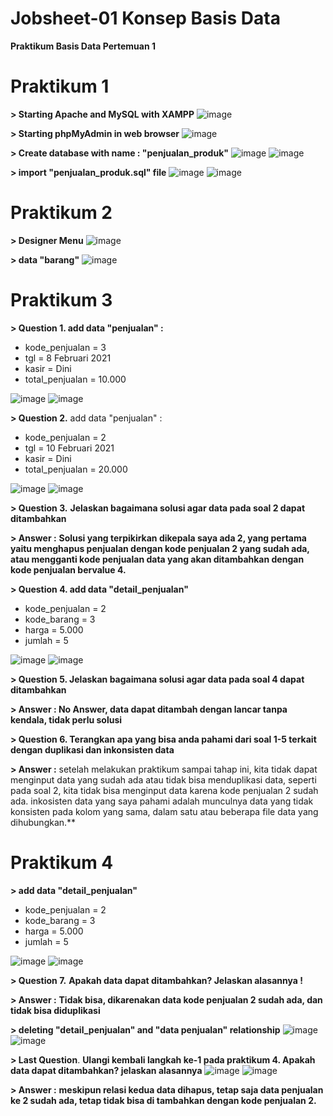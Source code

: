# Jobsheet-01 Konsep Basis Data
**Praktikum Basis Data Pertemuan 1**

# Praktikum 1

**> Starting Apache and MySQL with XAMPP**
![image](https://github.com/lieeh/learn_myphpadmin/assets/150438523/c022526c-5328-41c4-a189-7924e6896868)

**> Starting phpMyAdmin in web browser**
![image](https://github.com/lieeh/learn_myphpadmin/assets/150438523/6c74d119-abf8-4a57-9228-9500589a6c8c)

**> Create database with name : "penjualan_produk"**
![image](https://github.com/lieeh/learn_myphpadmin/assets/150438523/04a73752-c771-4c3a-87ed-abe9cde3b25e)
![image](https://github.com/lieeh/learn_myphpadmin/assets/150438523/2f290d29-8ac5-470d-b330-6cf30fa483f5)

**> import "penjualan_produk.sql" file**
![image](https://github.com/lieeh/learn_myphpadmin/assets/150438523/63bc9e37-fb3b-4895-b97d-48620ba4942b)
![image](https://github.com/lieeh/learn_myphpadmin/assets/150438523/415e3240-9f39-4e82-a1bc-17f9129a51e9)

# Praktikum 2
**> Designer Menu**
![image](https://github.com/lieeh/learn_myphpadmin/assets/150438523/9cc7d2f0-3085-4d65-a676-e0200d0c38be)

**> data "barang"**
![image](https://github.com/lieeh/learn_myphpadmin/assets/150438523/3cf1c215-c905-438e-8d8d-8bc6192e7453)

# Praktikum 3
****> Question 1.** add data "penjualan" :**
- kode_penjualan = 3 
- tgl = 8 Februari 2021
- kasir = Dini 
- total_penjualan = 10.000

![image](https://github.com/lieeh/learn_myphpadmin/assets/150438523/efe66dc7-3fba-4206-b100-61a37f763ce2)
![image](https://github.com/lieeh/learn_myphpadmin/assets/150438523/b612c462-54f5-4957-bb07-5dc030ee19bf)

**> Question 2.** add data "penjualan" :
- kode_penjualan = 2
- tgl = 10 Februari 2021
- kasir = Dini 
- total_penjualan = 20.000

![image](https://github.com/lieeh/learn_myphpadmin/assets/150438523/e8a60830-1fcd-4589-ad25-b035b31aff65)
![image](https://github.com/lieeh/learn_myphpadmin/assets/150438523/24c5da0a-7993-4a7d-beec-d91a95508e7a)

**> Question 3.** **Jelaskan bagaimana solusi agar data pada soal 2 dapat ditambahkan**

**> Answer :** **Solusi yang terpikirkan dikepala saya ada 2, yang pertama yaitu menghapus penjualan dengan kode penjualan 2 yang sudah ada, atau mengganti kode penjualan data yang akan ditambahkan dengan kode penjualan bervalue 4.**

**> Question 4. add data "detail_penjualan"**
- kode_penjualan = 2 
- kode_barang = 3 
- harga = 5.000 
- jumlah = 5

![image](https://github.com/lieeh/learn_myphpadmin/assets/150438523/d063d37d-004f-4f32-b539-a4be2bc89e98)
![image](https://github.com/lieeh/learn_myphpadmin/assets/150438523/4359a47e-bcca-47ba-85f6-2f516849a51e)

****> Question 5.** Jelaskan bagaimana solusi agar data pada soal 4 dapat ditambahkan**

****> Answer :** No Answer, data dapat ditambah dengan lancar tanpa kendala, tidak perlu solusi**

**> Question 6. Terangkan apa yang bisa anda pahami dari soal 1-5 terkait dengan duplikasi dan inkonsisten data**

**> Answer :** setelah melakukan praktikum sampai tahap ini, kita tidak dapat menginput data yang sudah ada atau tidak bisa menduplikasi data, seperti pada soal 2, kita tidak bisa menginput data karena kode penjualan 2 sudah ada. inkosisten data yang saya pahami adalah munculnya data yang tidak konsisten pada kolom yang sama, dalam satu atau beberapa file data yang dihubungkan.**

# Praktikum 4
**> add data "detail_penjualan"**
- kode_penjualan = 2 
- kode_barang = 3 
- harga = 5.000 
- jumlah = 5

![image](https://github.com/lieeh/learn_myphpadmin/assets/150438523/aada7b19-b4de-40a6-b8b3-f2a706f7ee3d)
![image](https://github.com/lieeh/learn_myphpadmin/assets/150438523/9f7d9ad3-922c-44d0-a79b-a181e458e1fa)

**> Question 7.** **Apakah data dapat ditambahkan? Jelaskan alasannya !**

**> Answer :** **Tidak bisa, dikarenakan data kode penjualan 2 sudah ada, dan tidak bisa diduplikasi**

**> deleting "detail_penjualan" and "data penjualan" relationship**
![image](https://github.com/lieeh/learn_myphpadmin/assets/150438523/0fc09ec4-fad7-4782-9a72-733ee9755a98)
![image](https://github.com/lieeh/learn_myphpadmin/assets/150438523/ab7443f4-896f-431e-a74c-983180a73906)

**> Last Question**. **Ulangi kembali langkah ke-1 pada praktikum 4. Apakah data dapat ditambahkan? jelaskan 
alasannya**
![image](https://github.com/lieeh/learn_myphpadmin/assets/150438523/866256a7-f760-454e-bbb7-1a5802953e17)
![image](https://github.com/lieeh/learn_myphpadmin/assets/150438523/e9425daa-2d55-4f3b-8ea4-e517e035cfd5)

**> Answer :** **meskipun relasi kedua data dihapus, tetap saja data penjualan ke 2 sudah ada, tetap tidak bisa di tambahkan dengan kode penjualan 2.**
























